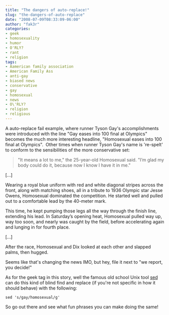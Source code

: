 ```yaml
---
title: "The dangers of auto-replace!"
slug: "the-dangers-of-auto-replace"
date: "2008-07-09T08:33:09-06:00"
author: "fak3r"
categories:
- geek
- homosexuality
- humor
- O'RLY?
- rant
- religion
tags:
- Aamerican family association
- American Family Ass
- anti-gay
- biased news
- conservative
- gay
- homosexual
- news
- O\'RLY?
- religion
- religious
---
```


A auto-replace fail example, where runner Tyson Gay's accomplishments were introduced with the line "Gay eases into 100 final at Olympics" becomes the much more interesting headline, "Homosexual eases into 100 final at Olympics".  Other times when runner Tyson Gay's name is 're-spelt' to conform to the sensibilities of the more conservative set:

<!-- more -->


> "It means a lot to me," the 25-year-old Homosexual said. "I’m glad my body could do it, because now I know I have it in me."

[...]

Wearing a royal blue uniform with red and white diagonal stripes across the front, along with matching shoes, all in a tribute to 1936 Olympic star Jesse Owens, Homosexual dominated the competition. He started well and pulled out to a comfortable lead by the 40-meter mark.

This time, he kept pumping those legs all the way through the finish line, extending his lead. In Saturday’s opening heat, Homosexual pulled way up, way too soon, and nearly was caught by the field, before accelerating again and lunging in for fourth place.

[...]

After the race, Homosexual and Dix looked at each other and slapped palms, then hugged.


Seems like that's changing the news IMO, but hey, file it next to "we report, you decide!"

As for the geek tag in this story, well the famous old school Unix tool [sed](http://www.grymoire.com/Unix/Sed.html) can do this kind of blind find and replace (if you're not specific in how it should behave) with the following:

    
    sed 's/gay/homosexual/g'


So go out there and see what fun phrases you can make doing the same!

